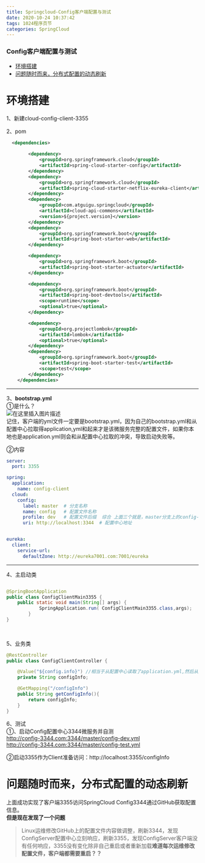 ```yaml
---
title: Springcloud-Config客户端配置与测试
date: 2020-10-24 10:37:42
tags: 1024程序员节
categories: SpringCloud
---
```


<!--more-->

### Config客户端配置与测试

- [环境搭建](#_2)
- [问题随时而来，分布式配置的动态刷新](#_122)

# 环境搭建

1、新建cloud-config-client-3355

2、pom

```xml
  <dependencies>

        <dependency>
            <groupId>org.springframework.cloud</groupId>
            <artifactId>spring-cloud-starter-config</artifactId>
        </dependency>
        <dependency>
            <groupId>org.springframework.cloud</groupId>
            <artifactId>spring-cloud-starter-netflix-eureka-client</artifactId>
        </dependency>
        <dependency>
            <groupId>com.atguigu.springcloud</groupId>
            <artifactId>cloud-api-commons</artifactId>
            <version>${project.version}</version>
        </dependency>
        <dependency>
            <groupId>org.springframework.boot</groupId>
            <artifactId>spring-boot-starter-web</artifactId>
        </dependency>

        <dependency>
            <groupId>org.springframework.boot</groupId>
            <artifactId>spring-boot-starter-actuator</artifactId>
        </dependency>

        <dependency>
            <groupId>org.springframework.boot</groupId>
            <artifactId>spring-boot-devtools</artifactId>
            <scope>runtime</scope>
            <optional>true</optional>
        </dependency>

        <dependency>
            <groupId>org.projectlombok</groupId>
            <artifactId>lombok</artifactId>
            <optional>true</optional>
        </dependency>
        <dependency>
            <groupId>org.springframework.boot</groupId>
            <artifactId>spring-boot-starter-test</artifactId>
            <scope>test</scope>
        </dependency>
    </dependencies>

```

---

3、**bootstrap.yml**  
①是什么？  
![在这里插入图片描述](https://img-blog.csdnimg.cn/20201024103000972.png?x-oss-process=image/watermark,type_ZmFuZ3poZW5naGVpdGk,shadow_10,text_aHR0cHM6Ly9ibG9nLmNzZG4ubmV0L3FxXzIxMDQwNTU5,size_16,color_FFFFFF,t_70#pic_center)  
记住，客户端的yml文件一定要是bootstrap.yml，因为自己的bootstrap.yml和从配置中心拉取得application,yml和起来才是该微服务完整的配置文件，如果你本地也是application.yml则会和从配置中心拉取的冲突，导致启动失败等。

②内容

```yml
server:
  port: 3355

spring:
  application:
    name: config-client
  cloud:
    config:
      label: master  # 分支名称
      name: config   # 配置文件名称
      profile: dev   # 配置文件后缀  综合 上面三个就是，master分支上的config-dev文件被读取，即http://localhost:3344/master/config-dev
      uri: http://localhost:3344  # 配置中心地址


eureka:
  client:
    service-url:
      defaultZone: http://eureka7001.com:7001/eureka
```

---

4、主启动类

```java

@SpringBootApplication
public class ConfigClientMain3355 {
    public static void main(String[] args) {
            SpringApplication.run( ConfigClientMain3355.class,args);
        }
}
 
 
```

5、业务类

```java
@RestController
public class ConfigClientController {

    @Value("${config.info}") //相当于从配置中心读取了application.yml,然后从其中读取config.info
    private String configInfo;

    @GetMapping("/configInfo")
    public String getConfigInfo(){
        return configInfo;
    }
}


```

6、测试  
①、启动Config配置中心3344微服务并自测  
http://config-3344.com:3344/master/config-dev.yml  
http://config-3344.com:3344/master/config-test.yml

②启动3355作为Client准备访问：http://localhost:3355/configInfo

# 问题随时而来，分布式配置的动态刷新

上面成功实现了客户端3355访问SpringCloud Config3344通过GitHub获取配置信息。  
**但是现在发现了一个问题**

> Linux运维修改GitHub上的配置文件内容做调整，刷新3344，发现ConfigServer配置中心立刻响应，刷新3355，发现ConfigServer客户端没有任何响应，3355没有变化除非自己重启或者重新加载**难道每次运维修改配置文件，客户端都需要重启？？**